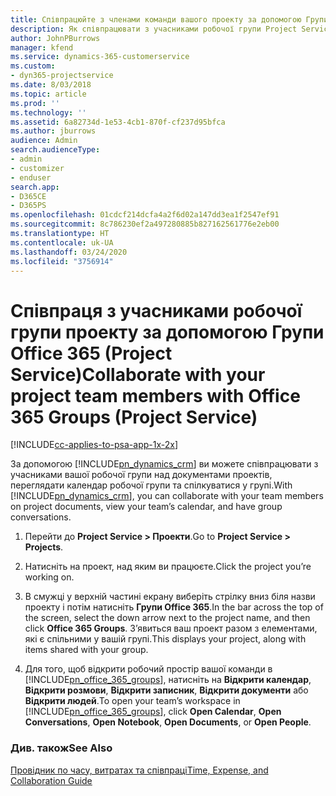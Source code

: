```yaml
---
title: Співпрацюйте з членами команди вашого проекту за допомогою Групи Office 365
description: Як співпрацювати з учасниками робочої групи Project Service за допомогою Груп Office 365
author: JohnPBurrows
manager: kfend
ms.service: dynamics-365-customerservice
ms.custom:
- dyn365-projectservice
ms.date: 8/03/2018
ms.topic: article
ms.prod: ''
ms.technology: ''
ms.assetid: 6a82734d-1e53-4cb1-870f-cf237d95bfca
ms.author: jburrows
audience: Admin
search.audienceType:
- admin
- customizer
- enduser
search.app:
- D365CE
- D365PS
ms.openlocfilehash: 01cdcf214dcfa4a2f6d02a147dd3ea1f2547ef91
ms.sourcegitcommit: 8c786230ef2a497280885b827162561776e2eb00
ms.translationtype: HT
ms.contentlocale: uk-UA
ms.lasthandoff: 03/24/2020
ms.locfileid: "3756914"
---
```

# <a name="collaborate-with-your-project-team-members-with-office-365-groups-project-service"></a><span data-ttu-id="c74a1-103">Співпраця з учасниками робочої групи проекту за допомогою Групи Office 365 (Project Service)</span><span class="sxs-lookup"><span data-stu-id="c74a1-103">Collaborate with your project team members with Office 365 Groups (Project Service)</span></span>

[!INCLUDE[cc-applies-to-psa-app-1x-2x](../includes/cc-applies-to-psa-app-1x-2x.md)]

<span data-ttu-id="c74a1-104">За допомогою [!INCLUDE[pn_dynamics_crm](../includes/pn-dynamics-crm.md)] ви можете співпрацювати з учасниками вашої робочої групи над документами проектів, переглядати календар робочої групи та спілкуватися у групі.</span><span class="sxs-lookup"><span data-stu-id="c74a1-104">With [!INCLUDE[pn_dynamics_crm](../includes/pn-dynamics-crm.md)], you can collaborate with your team members on project documents, view your team’s calendar, and have group conversations.</span></span>  
  
1. <span data-ttu-id="c74a1-105">Перейти до **Project Service > Проекти**.</span><span class="sxs-lookup"><span data-stu-id="c74a1-105">Go to **Project Service > Projects**.</span></span>  
  
2. <span data-ttu-id="c74a1-106">Натисніть на проект, над яким ви працюєте.</span><span class="sxs-lookup"><span data-stu-id="c74a1-106">Click the project you’re working on.</span></span>  
  
3. <span data-ttu-id="c74a1-107">В смужці у верхній частині екрану виберіть стрілку вниз біля назви проекту і потім натисніть **Групи Office 365**.</span><span class="sxs-lookup"><span data-stu-id="c74a1-107">In the bar across the top of the screen, select the down arrow next to the project name, and then click **Office 365 Groups**.</span></span> <span data-ttu-id="c74a1-108">З’явиться ваш проект разом з елементами, які є спільними у вашій групі.</span><span class="sxs-lookup"><span data-stu-id="c74a1-108">This displays your project, along with items shared with your group.</span></span>  
  
4. <span data-ttu-id="c74a1-109">Для того, щоб відкрити робочий простір вашої команди в [!INCLUDE[pn_office_365_groups](../includes/pn-office-365-groups.md)], натисніть на **Відкрити календар**, **Відкрити розмови**, **Відкрити записник**, **Відкрити документи** або **Відкрити людей**.</span><span class="sxs-lookup"><span data-stu-id="c74a1-109">To open your team’s workspace in [!INCLUDE[pn_office_365_groups](../includes/pn-office-365-groups.md)], click **Open Calendar**, **Open Conversations**, **Open Notebook**, **Open Documents**, or **Open People**.</span></span>  
  
### <a name="see-also"></a><span data-ttu-id="c74a1-110">Див. також</span><span class="sxs-lookup"><span data-stu-id="c74a1-110">See Also</span></span>  
 [<span data-ttu-id="c74a1-111">Провідник по часу, витратах та співпраці</span><span class="sxs-lookup"><span data-stu-id="c74a1-111">Time, Expense, and Collaboration Guide</span></span>](../project-service/time-expense-collaboration-guide.md)
